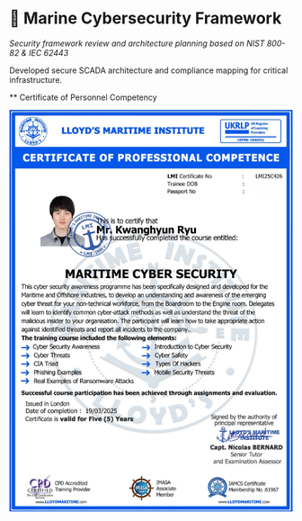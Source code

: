 # 🔐 Marine Cybersecurity Framework

*Security framework review and architecture planning based on NIST 800-82 & IEC 62443*

Developed secure SCADA architecture and compliance mapping for critical infrastructure.

** Certificate of Personnel Competency

<p align="center">
  <img src="/Cybersecurity_SCADA/Maritime Cyber Security.jpg" alt="Switchboard" width="600">
</p>
